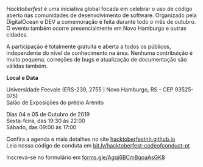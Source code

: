 _Hacktoberfest_ é uma iniciativa global focada em celebrar o uso de código
aberto nas comunidades de desenvolvimento de software. Organizado pela
DigitalOcean e DEV a comemoração é feita durante todo o mês de outubro. O evento
também ocorre presencialmente em Novo Hamburgo e outras cidades.

A participação é totalmente gratuita e aberta a todos os públicos, independente
do nível de conhecimento na área. Nenhuma contribuição é muito pequena,
correções de bugs e atualização de documentação são válidas também.

**Local e Data**

Universidade Feevale (ERS-239, 2755 | Novo Hamburgo, RS - CEP 93525-075)<br>
Salão de Exposições do prédio Arenito

Dias 04 e 05 de Outubro de 2019<br>
Sexta-feira, das 19:30 às 22:00<br>
Sábado, das 09:00 às 17:00<br>

Confira a agenda e mais detalhes no site
[hacktoberfestnh.github.io](https://hacktoberfestnh.github.io)<br>
Leia nosso código de conduta em
[bit.ly/hacktoberfest-codeofconduct-pt](https://bit.ly/hacktoberfest-codeofconduct-pt)

Inscreva-se no formulário em
[forms.gle/Agqi6BCmBqoaAsGK8](https://bit.ly/hacktoberfest-codeofconduct-pt)
